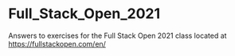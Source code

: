 # Full_Stack_Open_2021
 Answers to exercises for the Full Stack Open 2021 class located at https://fullstackopen.com/en/

